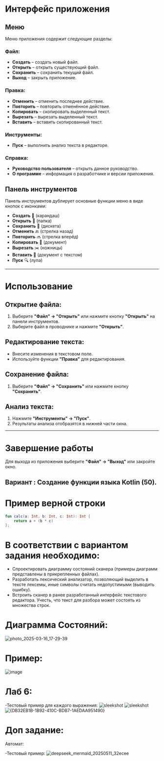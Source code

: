 # Интерфейс приложения

## Меню

Меню приложения содержит следующие разделы:

### Файл:
- **Создать** – создать новый файл.
- **Открыть** – открыть существующий файл.
- **Сохранить** – сохранить текущий файл.
- **Выход** – закрыть приложение.

### Правка:
- **Отменить** – отменить последнее действие.
- **Повторить** – повторить отменённое действие.
- **Копировать** – скопировать выделенный текст.
- **Вырезать** – вырезать выделенный текст.
- **Вставить** – вставить скопированный текст.

### Инструменты:
- **Пуск** – выполнить анализ текста в редакторе.

### Справка:
- **Руководство пользователя** – открыть данное руководство.
- **О программе** – информация о разработчике и версии приложения.

## Панель инструментов

Панель инструментов дублирует основные функции меню в виде кнопок с иконками:

- **Создать** 📝 (карандаш)
- **Открыть** 📂 (папка)
- **Сохранить** 💾 (дискета)
- **Отменить** 🔙 (стрелка назад)
- **Повторить** 🔜 (стрелка вперёд)
- **Копировать** 📄 (документ)
- **Вырезать** ✂️ (ножницы)
- **Вставить** 📃 (документ с текстом)
- **Пуск** 🔍 (лупа)

---

# Использование

## Открытие файла:
1. Выберите **"Файл" → "Открыть"** или нажмите кнопку **"Открыть"** на панели инструментов.
2. Выберите файл в проводнике и нажмите **"Открыть"**.

## Редактирование текста:
- Внесите изменения в текстовом поле.
- Используйте функции **"Правка"** для редактирования.

## Сохранение файла:
1. Выберите **"Файл" → "Сохранить"** или нажмите кнопку **"Сохранить"**.

## Анализ текста:
1. Нажмите **"Инструменты" → "Пуск"**.
2. Результаты анализа отобразятся в нижней части окна.

---

# Завершение работы
Для выхода из приложения выберите **"Файл" → "Выход"** или закройте окно.

## Вариант : Создание функции языка Kotlin (50).
# Пример верной строки
```Kotlin
fun calc(a: Int, b: Int, c: Int): Int {
    return a + (b * c)
};
```
# В соответствии с вариантом задания необходимо:

- Спроектировать диаграмму состояний сканера (примеры диаграмм представлены в прикрепленных файлах).
- Разработать лексический анализатор, позволяющий выделить в тексте лексемы, иные символы считать недопустимыми (выводить ошибку).
- Встроить сканер в ранее разработанный интерфейс текстового редактора. Учесть, что текст для разбора может состоять из множества строк.

# Диаграмма Состояний:
  ![photo_2025-03-16_17-29-39](https://github.com/user-attachments/assets/38aeb612-5d05-4c6c-b7a6-aa32e24bdfbc)


# Пример: 
![image](https://github.com/user-attachments/assets/22d576fa-806c-4b72-a551-9b0b5bb854ab)

# Лаб 6:
-Тестовый пример для каждого выражения:
 ![sleekshot](https://github.com/user-attachments/assets/eba8f069-2428-4633-8132-cebe3745c3d0)
 ![sleekshot](https://github.com/user-attachments/assets/0ec3c010-da7d-44e5-9b17-91d09483e8f6)
 ![{DB32EB1B-1B92-410C-BDB7-1AEDAA951490}](https://github.com/user-attachments/assets/e09284fd-32af-4791-b07c-4f7fe1af2ddd)
# Доп задание: 
Автомат:

-Тестовый пример: 
![deepseek_mermaid_20250511_32ecee](https://github.com/user-attachments/assets/99af9152-a7cc-42e5-91cd-d48fd1e05819)




